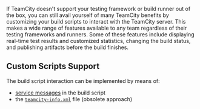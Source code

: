 [//]: # (title: Build Script Interaction with TeamCity)
[//]: # (auxiliary-id: Build Script Interaction with TeamCity)

If TeamCity doesn't support your testing framework or build runner out of the box, you can still avail yourself of many TeamCity benefits by customizing your build scripts to interact with the TeamCity server. This makes a wide range of features available to any team regardless of their testing frameworks and runners. Some of these features include displaying real-time test results and customized statistics, changing the build status, and publishing artifacts before the build finishes.


## Custom Scripts Support

The build script interaction can be implemented by means of:
* [service messages](service-messages.md) in the build script
* the [`teamcity-info.xml`](teamcity-info-xml.md) file (obsolete approach)